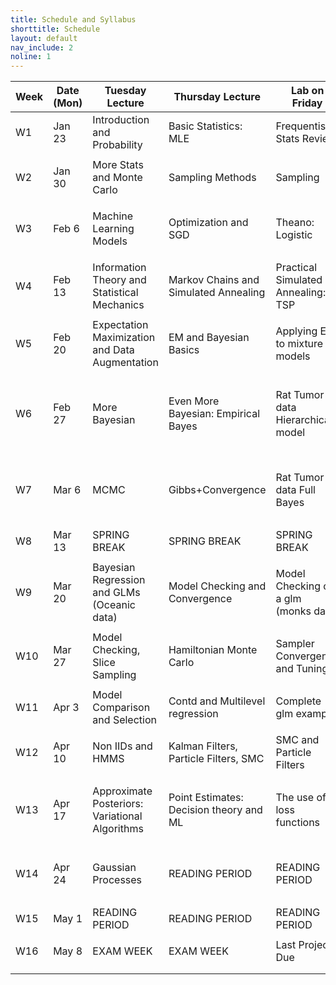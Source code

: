 ```yaml
---
title: Schedule and Syllabus
shorttitle: Schedule
layout: default
nav_include: 2
noline: 1
---
```


| Week | Date (Mon) | Tuesday Lecture                          | Thursday Lecture                        | Lab on Friday                        | HW                                      | Projects                              |
| ---- | ---------- | ---------------------------------------- | --------------------------------------- | ------------------------------------ | --------------------------------------- | ------------------------------------- |
| W1   | Jan 23     | Introduction and Probability             | Basic Statistics: MLE                   | Frequentist Stats Review             | HW1: Basics                             | Project 1: Elections                  |
|      |            |                                          |                                         |                                      |                                         |                                       |
| W2   | Jan 30     | More Stats and Monte Carlo               | Sampling Methods                        | Sampling                             | HW2: Sampling                           | Form Groups                           |
|      |            |                                          |                                         |                                      |                                         |                                       |
| W3   | Feb 6      | Machine Learning Models                  | Optimization and SGD                    | Theano: Logistic                     | HW3: SGD                                | Project 2: Optimization and Inference |
|      |            |                                          |                                         |                                      |                                         |                                       |
| W4   | Feb 13     | Information Theory and Statistical Mechanics | Markov Chains and Simulated Annealing   | Practical Simulated Annealing: TSP   | HW4: TSP, AIC                           |                                       |
|      |            |                                          |                                         |                                      |                                         |                                       |
| W5   | Feb 20     | Expectation Maximization and Data Augmentation | EM and Bayesian Basics                  | Applying EM to mixture models        | HW5: DA, Simple Bayes                   | Project3: EM                          |
|      |            |                                          |                                         |                                      |                                         |                                       |
| W6   | Feb 27     | More Bayesian                            | Even More Bayesian: Empirical Bayes     | Rat Tumor data Hierarchical model    | HW6: Kidney Cancer data Empirical Bayes |                                       |
|      |            |                                          |                                         |                                      |                                         |                                       |
| W7   | Mar 6      | MCMC                                     | Gibbs+Convergence                       | Rat Tumor data Full Bayes            | HW7: Kidney Cancer data Full Bayes      | Project4: Ising Model                 |
|      |            |                                          |                                         |                                      |                                         |                                       |
| W8   | Mar 13     | SPRING BREAK                             | SPRING BREAK                            | SPRING BREAK                         |                                         |                                       |
|      |            |                                          |                                         |                                      |                                         |                                       |
| W9   | Mar 20     | Bayesian Regression and GLMs (Oceanic data) | Model Checking and Convergence          | Model Checking on a glm (monks data) | HW8: glm and model checking             |                                       |
|      |            |                                          |                                         |                                      |                                         |                                       |
| W10  | Mar 27     | Model Checking, Slice Sampling           | Hamiltonian Monte Carlo                 | Sampler Convergence and Tuning       | HW9: sampler comparison on a model      | Project5: Meta Analysis               |
|      |            |                                          |                                         |                                      |                                         |                                       |
| W11  | Apr 3      | Model Comparison and Selection           | Contd and Multilevel regression         | Complete glm example                 | HW10: glm with model comparison         |                                       |
|      |            |                                          |                                         |                                      |                                         |                                       |
| W12  | Apr 10     | Non IIDs and HMMS                        | Kalman Filters, Particle Filters, SMC   | SMC and Particle Filters             | HW11: SMC and Kalman                    | Project6: HMM                         |
|      |            |                                          |                                         |                                      |                                         |                                       |
| W13  | Apr 17     | Approximate Posteriors: Variational Algorithms | Point Estimates: Decision theory and ML | The use of loss functions            | HW12: Variational and Decision Theory   |                                       |
|      |            |                                          |                                         |                                      |                                         |                                       |
| W14  | Apr 24     | Gaussian Processes                       | READING PERIOD                          | READING PERIOD                       | None                                    | Project 7: TBD (assigned Monday)      |
|      |            |                                          |                                         |                                      |                                         |                                       |
| W15  | May 1      | READING PERIOD                           | READING PERIOD                          | READING PERIOD                       | None                                    |                                       |
|      |            |                                          |                                         |                                      |                                         |                                       |
| W16  | May 8      | EXAM WEEK                                | EXAM WEEK                               | Last Project Due                     | None                                    | Last Project Due                      |
|      |            |                                          |                                         |                                      |                                         |                                       |
|      |            |                                          |                                         |                                      |                                         |                                       |
